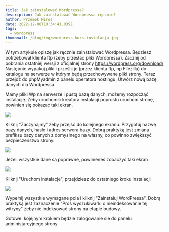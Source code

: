 ```yaml
---
title: Jak zainstalować Wordpressa?
description: Jak zainstalować Wordpressa ręcznie?
author: Przemek Miros
date: 2022-12-08T19:34:41.039Z
tags:
  - wordpress
thumbnail: /blog/img/wordpress-kurs-instalacja.jpg
---
```


W tym artykule opiszę jak ręcznie zainstalować Wordpressa. Będziesz potrzebował klienta ftp (żeby przesłać pliki Wordpressa). Zacznij od pobrania ostatniej wersji z oficjalnej strony <https://wordpress.org/download/>  Następnie wypakuj pliki i prześlij je (przez klienta ftp, np Filezilla) do katalogu na serwerze w którym będą przechowywane pliki strony. Teraz przejdź do phpMyadmin z panelu operatora hostingu. Utwórz nową bazę danych dla Wordpressa. 

Mamy pliki Wp na serwerze i pustą bazę danych, możemy rozpocząć instalację. Żeby uruchomić kreatora instalacji poprostu uruchom stronę, powinien się pokazać taki ekran.

<img src="/assets/img/blog/wordpress-kursy-instalacacja-1.jpg">

 Kliknij "Zaczynajmy" żeby przejść do kolejnego ekranu. Przygotuj nazwę bazy danych, hasło i adres serwera bazy. Dobrą praktyką jest zmiana prefiksu bazy danych z domyslnego na własny, co powinno zwiększyć bezpieczeństwo strony.

<img src="/assets/img/blog/wordpress-kursy-instalacacja-2.jpg">

Jeżeli wszystkie dane są poprawne, powinieneś zobaczyć taki ekran

<img src="/assets/img/blog/wordpress-kursy-instalacacja-3.jpg">

Kliknij "Uruchom instalacje", przejdziesz do ostatniego kroku instalacji

<img src="/assets/img/blog/wordpress-kursy-instalacacja-4.jpg">

Wypełnij wszystkie wymagane pola i kliknij "Zainstaluj WordPressa".  Dobrą praktyką jest zaznaczenie "Proś wyszukiwarki o nieindeksowanie tej witryny" żeby nie indeksować strony na etapie budowy.

Gotowe. kojejnym krokiem będzie zalogowanie sie do panelu administarcyjnego strony.
